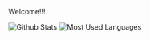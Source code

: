 
<!--
**kakapreter/kakapreter** is a ✨ _special_ ✨ repository because its `README.md` (this file) appears on your GitHub profile.

Here are some ideas to get you started:

- 🔭 I’m currently working on ...
- 🌱 I’m currently learning ...
- 👯 I’m looking to collaborate on ...
- 🤔 I’m looking for help with ...
- 💬 Ask me about ...
- 📫 How to reach me: ...
- 😄 Pronouns: ...
- ⚡ Fun fact: ...
-->
Welcome!!!

![Github Stats](https://github-readme-stats.vercel.app/api?username=kakapreter&show_icons=true&theme=dark&count_private=true)
![Most Used Languages](https://github-readme-stats.vercel.app/api/top-langs/?username=kakapreter&theme=dark&layout=compact)
